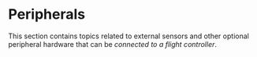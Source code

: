 # Peripherals

This section contains topics related to external sensors and other optional peripheral hardware that can be _connected to a flight controller_.

<!-- requires update as this is now things like cameras, ADSB, not sensors. I was going to suggest payloads, but this isn't if we have ADSB stuff -->
